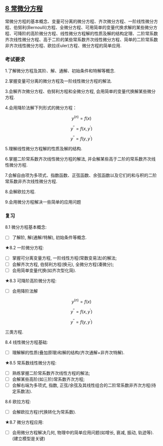 ## [8 常微分方程](../TOC.md#8-常微分方程)

常微分方程的基本概念、变量可分离的微分方程、齐次微分方程、一阶线性微分方程、伯努利(Bernoulli)方程、全微分方程、可用简单的变量代换求解的某些微分方程、可降阶的高阶微分方程、线性微分方程解的性质及解的结构定理、二阶常系数齐次线性微分方程、高于二阶的某些常系数齐次线性微分方程、简单的二阶常系数非齐次线性微分方程、欧拉(Euler)方程、微分方程的简单应用.

### 考试要求

1.了解微分方程及其阶、解、通解、初始条件和特解等概念.

2.掌握变量可分离的微分方程及一阶线性微分方程的解法.

3.会解齐次微分方程、伯努利方程和全微分方程, 会用简单的变量代换解某些微分方程.

4.会用降阶法解下列形式的微分方程：

$$
\begin{equation}
y^{(n)}=f(x)
\end{equation}
$$

$$
\begin{equation}
y^{''}=f(x, y^{'})
\end{equation}
$$

$$
\begin{equation}
y^{''}=f(y, y^{'})
\end{equation}
$$

5.理解线性微分方程解的性质及解的结构.

6.掌握二阶常系数齐次线性微分方程的解法, 并会解某些高于二阶的常系数齐次线性微分方程.

7.会解自由项为多项式、指数函数、正弦函数、余弦函数以及它们的和与积的二阶常系数非齐次线性微分方程.

8.会解欧拉方程.

9.会用微分方程解决一些简单的应用问题

### 复习

8.1 微分方程基本概念:

- [ ] 了解阶, 解(通解/特解), 初始条件等概念.

★8.2 一阶微分方程:

- [ ] 掌握可分离变量方程, 一阶线性方程(常数变易法)的解法;
- [ ] 会解齐次方程, 伯努利方程(换元), 全微分方程(凑微分);
- [ ] 会用简单变量代换(如齐次型化简).

★8.3 可降阶高阶微分方程:

- [ ] 会用降阶法解

$$
\begin{equation}
y^{(n)}=f(x) \tag{1}
\end{equation}
$$

$$
\begin{equation}
y^{''}=f(x, y^{'}) \tag{2}
\end{equation}
$$

$$
\begin{equation}
y^{''}=f(y, y^{'}) \tag{3}
\end{equation}
$$

三类方程.

8.4 线性微分方程基础:

- [ ] 理解解的性质(叠加原理)和解的结构(齐次通解+非齐次特解).

★8.5 常系数线性微分方程:

- [ ] 熟练掌握二阶常系数齐次线性方程的解法;
- [ ] 会解某些高阶(如三阶)常系数齐次方程;
- [ ] 会解右端为多项式, 指数, 正弦/余弦及其线性组合的二阶常系数非齐次方程(待定系数法).

8.6 欧拉方程:

- [ ] 会解欧拉方程(代换转化为常系数).

★8.7 微分方程应用:

- [ ] 会用微分方程解决几何, 物理中的简单应用问题(如增长, 衰减, 振动, 轨迹等).(建立模型是关键)
